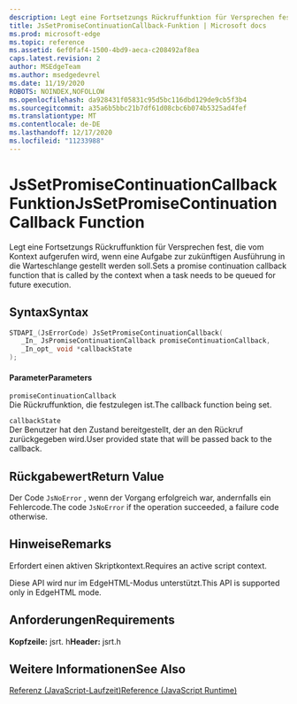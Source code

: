 ```yaml
---
description: Legt eine Fortsetzungs Rückruffunktion für Versprechen fest, die vom Kontext aufgerufen wird, wenn eine Aufgabe zur zukünftigen Ausführung in die Warteschlange gestellt werden soll.
title: JsSetPromiseContinuationCallback-Funktion | Microsoft docs
ms.prod: microsoft-edge
ms.topic: reference
ms.assetid: 6ef0faf4-1500-4bd9-aeca-c208492af8ea
caps.latest.revision: 2
author: MSEdgeTeam
ms.author: msedgedevrel
ms.date: 11/19/2020
ROBOTS: NOINDEX,NOFOLLOW
ms.openlocfilehash: da928431f05831c95d5bc116dbd129de9cb5f3b4
ms.sourcegitcommit: a35a6b5bbc21b7df61d08cbc6b074b5325ad4fef
ms.translationtype: MT
ms.contentlocale: de-DE
ms.lasthandoff: 12/17/2020
ms.locfileid: "11233988"
---
```

# <span data-ttu-id="92665-103">JsSetPromiseContinuationCallback Funktion</span><span class="sxs-lookup"><span data-stu-id="92665-103">JsSetPromiseContinuationCallback Function</span></span>

<span data-ttu-id="92665-104">Legt eine Fortsetzungs Rückruffunktion für Versprechen fest, die vom Kontext aufgerufen wird, wenn eine Aufgabe zur zukünftigen Ausführung in die Warteschlange gestellt werden soll.</span><span class="sxs-lookup"><span data-stu-id="92665-104">Sets a promise continuation callback function that is called by the context when a task needs to be queued for future execution.</span></span>  
  
## <span data-ttu-id="92665-105">Syntax</span><span class="sxs-lookup"><span data-stu-id="92665-105">Syntax</span></span>  
  
```cpp  
STDAPI_(JsErrorCode) JsSetPromiseContinuationCallback(  
   _In_ JsPromiseContinuationCallback promiseContinuationCallback,  
   _In_opt_ void *callbackState  
);  
```  
  
#### <span data-ttu-id="92665-106">Parameter</span><span class="sxs-lookup"><span data-stu-id="92665-106">Parameters</span></span>  
 `promiseContinuationCallback`  
 <span data-ttu-id="92665-107">Die Rückruffunktion, die festzulegen ist.</span><span class="sxs-lookup"><span data-stu-id="92665-107">The callback function being set.</span></span>  
  
 `callbackState`  
 <span data-ttu-id="92665-108">Der Benutzer hat den Zustand bereitgestellt, der an den Rückruf zurückgegeben wird.</span><span class="sxs-lookup"><span data-stu-id="92665-108">User provided state that will be passed back to the callback.</span></span>  
  
## <span data-ttu-id="92665-109">Rückgabewert</span><span class="sxs-lookup"><span data-stu-id="92665-109">Return Value</span></span>  
 <span data-ttu-id="92665-110">Der Code `JsNoError` , wenn der Vorgang erfolgreich war, andernfalls ein Fehlercode.</span><span class="sxs-lookup"><span data-stu-id="92665-110">The code `JsNoError` if the operation succeeded, a failure code otherwise.</span></span>  
  
## <span data-ttu-id="92665-111">Hinweise</span><span class="sxs-lookup"><span data-stu-id="92665-111">Remarks</span></span>  
 <span data-ttu-id="92665-112">Erfordert einen aktiven Skriptkontext.</span><span class="sxs-lookup"><span data-stu-id="92665-112">Requires an active script context.</span></span>  
  
 <span data-ttu-id="92665-113">Diese API wird nur im EdgeHTML-Modus unterstützt.</span><span class="sxs-lookup"><span data-stu-id="92665-113">This API is supported only in EdgeHTML mode.</span></span>  
  
## <span data-ttu-id="92665-114">Anforderungen</span><span class="sxs-lookup"><span data-stu-id="92665-114">Requirements</span></span>  
 <span data-ttu-id="92665-115">**Kopfzeile:** jsrt. h</span><span class="sxs-lookup"><span data-stu-id="92665-115">**Header:** jsrt.h</span></span>  
  
## <span data-ttu-id="92665-116">Weitere Informationen</span><span class="sxs-lookup"><span data-stu-id="92665-116">See Also</span></span>  
 [<span data-ttu-id="92665-117">Referenz (JavaScript-Laufzeit)</span><span class="sxs-lookup"><span data-stu-id="92665-117">Reference (JavaScript Runtime)</span></span>](../chakra-hosting/reference-javascript-runtime.md)
